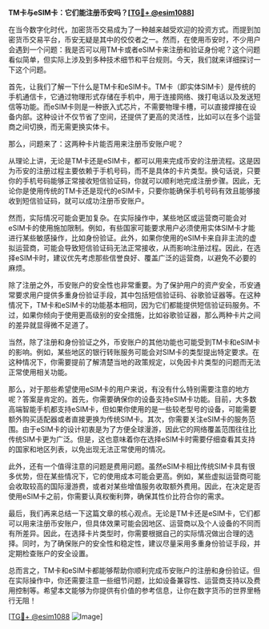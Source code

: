 **TM卡与eSIM卡：它们能注册币安吗？[[TG💪+ @esim1088](https://t.me/s/esim1088)]**

在当今数字化时代，加密货币交易成为了一种越来越受欢迎的投资方式。而提到加密货币交易平台，币安无疑是其中的佼佼者之一。然而，在使用币安时，不少用户会遇到一个问题：我是否可以用TM卡或者eSIM卡来注册和验证身份呢？这个问题看似简单，但实际上涉及到多种技术细节和平台规则。今天，我们就来详细探讨一下这个问题。

首先，让我们了解一下什么是TM卡和eSIM卡。TM卡（即实体SIM卡）是传统的手机通信卡，它通过物理形式存储在手机中，用于连接网络、拨打电话以及发送短信等功能。而eSIM卡则是一种嵌入式芯片，不需要物理卡槽，可以直接焊接在设备内部。这种设计不仅节省了空间，还提供了更高的灵活性，比如可以在多个运营商之间切换，而无需更换实体卡。

那么，问题来了：这两种卡片能否用来注册币安账户呢？

从理论上讲，无论是TM卡还是eSIM卡，都可以用来完成币安的注册流程。这是因为币安的注册过程主要依赖于手机号码，而不是具体的卡片类型。换句话说，只要你的手机号码能够正常接收短信验证码，你就可以顺利地完成注册步骤。因此，无论你是使用传统的TM卡还是现代的eSIM卡，只要你能确保手机号码有效且能够接收到短信验证码，就可以成功注册币安账户。

然而，实际情况可能会更加复杂。在实际操作中，某些地区或运营商可能会对eSIM卡的使用施加限制。例如，有些国家可能要求用户必须使用实体SIM卡才能进行某些敏感操作，比如身份验证。此外，如果你使用的eSIM卡来自非主流的虚拟运营商，可能会导致短信验证码无法正常接收，从而影响注册过程。因此，在选择eSIM卡时，建议优先考虑那些信誉良好、覆盖广泛的运营商，以避免不必要的麻烦。

除了注册之外，币安账户的安全性也非常重要。为了保护用户的资产安全，币安通常要求用户提供多重身份验证手段，其中包括短信验证码、谷歌验证器等。在这种情况下，TM卡和eSIM卡的功能基本相同，因为它们都能提供短信验证码服务。不过，如果你倾向于使用更高级别的安全措施，比如谷歌验证器，那么两种卡片之间的差异就显得微不足道了。

当然，除了注册和身份验证之外，币安账户的其他功能也可能受到TM卡和eSIM卡的影响。例如，某些地区的银行转账服务可能会对SIM卡的类型提出特定要求。在这种情况下，你需要提前了解清楚当地的政策规定，以免因卡片类型的问题而无法正常使用相关功能。

那么，对于那些希望使用eSIM卡的用户来说，有没有什么特别需要注意的地方呢？答案是肯定的。首先，你需要确保你的设备支持eSIM卡功能。目前，大多数高端智能手机都支持eSIM卡，但如果你使用的是一些较老型号的设备，可能需要额外购买适配器或者直接更换为传统SIM卡。其次，你需要关注eSIM卡的服务范围。由于eSIM卡的设计初衷是为了方便全球漫游，因此它的网络覆盖范围往往比传统SIM卡更为广泛。但是，这也意味着你在选择eSIM卡时需要仔细查看其支持的国家和地区列表，以免出现无法正常使用的情况。

此外，还有一个值得注意的问题是费用问题。虽然eSIM卡相比传统SIM卡具有很多优势，但在某些情况下，它的使用成本可能会更高。例如，某些虚拟运营商可能会收取较高的国际漫游费，或者对某些增值服务收取额外费用。因此，在决定是否使用eSIM卡之前，你需要认真权衡利弊，确保其性价比符合你的需求。

最后，我们再来总结一下这篇文章的核心观点。无论是TM卡还是eSIM卡，它们都可以用来注册币安账户，但具体效果可能会因地区、运营商以及个人设备的不同而有所差异。因此，在选择卡片类型时，你需要根据自己的实际情况做出合理的选择。同时，为了确保账户的安全性和稳定性，建议尽量采用多重身份验证手段，并定期检查账户的安全设置。

总而言之，TM卡和eSIM卡都能够帮助你顺利完成币安账户的注册和身份验证。但在实际操作中，你还需要注意一些细节问题，比如设备兼容性、运营商支持以及费用控制等。希望本文能够为你提供有价值的参考信息，让你在数字货币的世界里畅行无阻！

[[TG💪+ @esim1088](https://t.me/s/esim1088) ![Image](https://i.postimg.cc/4NQfJmqS/Snipaste-2025-05-13-00-14-12.png)]